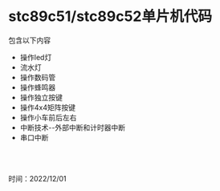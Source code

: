 # stc89c51/stc89c52单片机代码

包含以下内容

* 操作led灯
* 流水灯
* 操作数码管
* 操作蜂鸣器
* 操作独立按键
* 操作4x4矩阵按键
* 操作小车前后左右
* 中断技术--外部中断和计时器中断
* 串口中断



<br>

<br>











时间：2022/12/01



